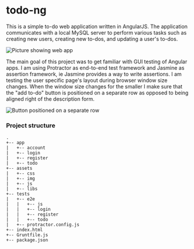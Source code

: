 # todo-ng
This is a simple to-do web application written in AngularJS. The application communicates with a local MySQL server to perform various tasks such as creating new users, creating new to-dos, and updating a user's to-dos.

![Picture showing web app](/../master/assets/img/result.PNG)

The main goal of this project was to get familiar with GUI testing of Angular apps. I am using Protractor as end-to-end test framework and Jasmine as assertion framework, ie Jasmine provides a way to write assertions. I am testing the user specific page's layout during browser window size changes. When the window size changes for the smaller I make sure that the "add to-do" button is positioned on a separate row as opposed to being aligned right of the description form.

![Button positioned on a separate row](/../master/assets/img/rwd.PNG)


### Project structure
```
.
+-- app
|   +-- account
|   +-- login
|   +-- register
|   +-- todo
+-- assets
|   +-- css
|   +-- img
|   +-- js
|   +-- libs
+-- tests
|   +-- e2e
|   |   +-- js
|   |   +-- login
|   |   +-- register
|   |   +-- todo
|   +-- protractor.config.js
+-- index.html
+-- Gruntfile.js
+-- package.json

```

